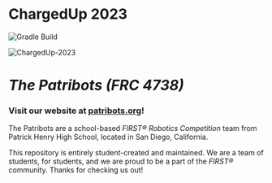 # ChargedUp 2023
![Gradle Build](https://img.shields.io/github/actions/workflow/status/Patribots4738/ChargedUp2023/gradle.yml?label=Gradle%20Build&logo=Gradle)


![ChargedUp-2023](https://upload.wikimedia.org/wikipedia/en/thumb/b/b7/Charged_Up_Logo.svg/220px-Charged_Up_Logo.svg.png)

# _**The Patribots (FRC 4738)**_
### Visit our website at [patribots.org](https://www.patribots.org)!

The Patribots are a school-based _FIRST&reg; Robotics Competition_ team from Patrick Henry High School, located in San Diego, California. 

This repository is entirely student-created and maintained.
We are a team of students, for students, and we are proud to be a part of the _FIRST&reg;_ community.
Thanks for checking us out!